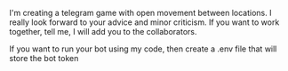 I'm creating a telegram game with open movement between locations.  I really look forward to your advice and minor criticism.  If you want to work together, tell me, I will add you to the collaborators.

If you want to run your bot using my code, then create a .env file that will store the bot token
